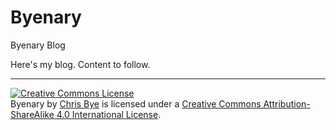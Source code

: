 # Byenary
Byenary Blog

Here's my blog. Content to follow.

___

<a rel="license" href="http://creativecommons.org/licenses/by-sa/4.0/"><img alt="Creative Commons License" style="border-width:0" src="https://i.creativecommons.org/l/by-sa/4.0/88x31.png" /></a><br /><span xmlns:dct="http://purl.org/dc/terms/" property="dct:title">Byenary</span> by <a xmlns:cc="http://creativecommons.org/ns#" href="Byenary.com" property="cc:attributionName" rel="cc:attributionURL">Chris Bye</a> is licensed under a <a rel="license" href="http://creativecommons.org/licenses/by-sa/4.0/">Creative Commons Attribution-ShareAlike 4.0 International License</a>.